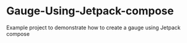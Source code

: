 # Gauge-Using-Jetpack-compose
Example project to demonstrate how to create a gauge using Jetpack compose
